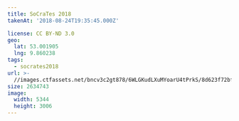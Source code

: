 ```yaml
---
title: SoCraTes 2018
takenAt: '2018-08-24T19:35:45.000Z'

license: CC BY-ND 3.0
geo:
  lat: 53.001905
  lng: 9.860238
tags:
  - socrates2018
url: >-
  //images.ctfassets.net/bncv3c2gt878/6WLGKudLXuMYoarU4tPrkS/8d623f72bf9c3f605ee7604402873d77/socrates-2018_44354350462_o
size: 2634743
image:
  width: 5344
  height: 3006
---
```

